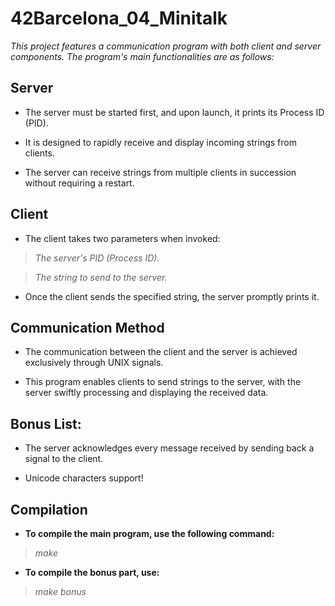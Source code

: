 # 42Barcelona_04_Minitalk
_This project features a communication program with both client and server components. The program's main functionalities are as follows:_

## Server
* The server must be started first, and upon launch, it prints its Process ID (PID).

* It is designed to rapidly receive and display incoming strings from clients.

* The server can receive strings from multiple clients in succession without requiring a restart.

## Client
* The client takes two parameters when invoked:
> _The server's PID (Process ID)._

> _The string to send to the server._


* Once the client sends the specified string, the server promptly prints it.

## Communication Method
* The communication between the client and the server is achieved exclusively through UNIX signals.
  
* This program enables clients to send strings to the server, with the server swiftly processing and displaying the received data.

## Bonus List:
* The server acknowledges every message received by sending back a signal to the client.

* Unicode characters support!

## Compilation
* **To compile the main program, use the following command:**
> _make_

* **To compile the bonus part, use:**
> _make bonus_
   
